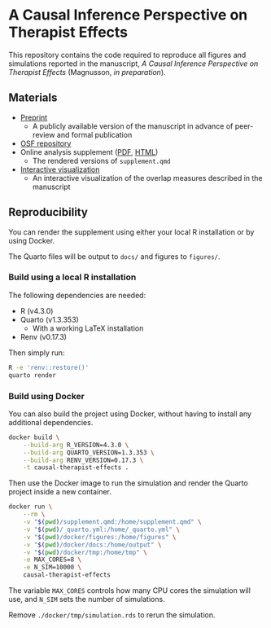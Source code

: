 # A Causal Inference Perspective on Therapist Effects

This repository contains the code required to reproduce all figures and simulations reported in the manuscript, *A Causal Inference Perspective on Therapist Effects* (Magnusson, *in preparation*). 

## Materials
- [Preprint](https://psyarxiv.com/f7mvz)
    - A publicly available version of the manuscript in advance of peer-review and formal publication
- [OSF repository]()
- Online analysis supplement ([PDF](https://github.com/rpsychologist/causal-therapist-effects-paper/blob/main/docs/magnusson-2023-causal-therapist-effects.pdf), [HTML](https://rpsychologist.github.io/causal-therapist-effects-paper))
    - The rendered versions of `supplement.qmd`
- [Interactive visualization](https://rpsychologist.com/therapist-effects)
    - An interactive visualization of the overlap measures described in the manuscript
    
## Reproducibility
You can render the supplement using either your local R installation or by using Docker.

The Quarto files will be output to `docs/` and figures to `figures/`.

### Build using a local R installation
The following dependencies are needed:
- R (v4.3.0)
- Quarto (v1.3.353)
    - With a working LaTeX installation
- Renv (v0.17.3)

Then simply run:
```bash
R -e 'renv::restore()'
quarto render
```

### Build using Docker
You can also build the project using Docker, without having to install any additional dependencies.

```bash
docker build \
    --build-arg R_VERSION=4.3.0 \
    --build-arg QUARTO_VERSION=1.3.353 \
    --build-arg RENV_VERSION=0.17.3 \
    -t causal-therapist-effects .
```

Then use the Docker image to run the simulation and render the Quarto project inside a new container.

```bash
docker run \
    --rm \
    -v "$(pwd)/supplement.qmd:/home/supplement.qmd" \
    -v "$(pwd)/_quarto.yml:/home/_quarto.yml" \
    -v "$(pwd)/docker/figures:/home/figures" \
    -v "$(pwd)/docker/docs:/home/output" \
    -v "$(pwd)/docker/tmp:/home/tmp" \
    -e MAX_CORES=8 \
    -e N_SIM=10000 \
    causal-therapist-effects
```
The variable `MAX_CORES` controls how many CPU cores the simulation will use, and `N_SIM` sets the number of simulations.

Remove `./docker/tmp/simulation.rds` to rerun the simulation.

